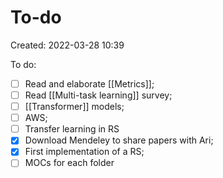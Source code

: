 # To-do
Created: 2022-03-28 10:39


To do:
- [ ] Read and elaborate [[Metrics]]; 
- [ ] Read [[Multi-task learning]] survey;
- [ ] [[Transformer]] models;
- [ ] AWS;
- [ ] Transfer learning in RS
- [x] Download Mendeley to share papers with Ari;
- [x] First implementation of a RS;
- [ ] MOCs for each folder
